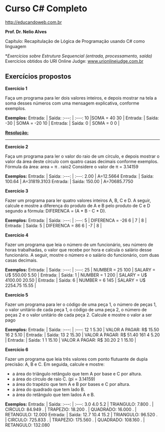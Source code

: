# Curso C# Completo
http://educandoweb.com.br

**Prof. Dr. Nelio Alves**

Capítulo: Recapitulação de Lógica de Programação usando C# como linguagem

**Exercícios sobre Estrutura Sequencial (entrada, processamento, saída)*
Exercícios obtidos do URI Online Judge: www.urionlinejudge.com.br

##  Exercícios propostos

**Exercício 1**

Faça um programa para ler dois valores inteiros, e depois mostrar na tela a soma desses números com uma mensagem explicativa, conforme exemplos.

**Exemplos:**
Entrada: | Saída:
:---: | :---: 
10 |SOMA = 40
30 | 
Entrada: | Saída:
-30 | SOMA = -20
10 | 
Entrada: | Saída:
0 | SOMA = 0
0 | 

[**Resolução:**](https://github.com/Teffzita/Csharp-Exercicios/blob/main/exercícios%20estrutura%20sequencial/Ex1/Ex1/Program.cs)

***

**Exercício 2**

Faça um programa para ler o valor do raio de um círculo, e depois mostrar o valor da área deste círculo com quatro casas decimais conforme exemplos.
Fórmula da área: area = π . raio2
Considere o valor de π = 3.14159

**Exemplos:**
Entrada: | Saída:
:---: | :---: 
2.00 | A=12.5664
Entrada: | Saída:
100.64 | A=31819.3103
Entrada: | Saída:
150.00 | A=70685.7750

**Exercício 3**

Fazer um programa para ler quatro valores inteiros A, B, C e D. A seguir, calcule e mostre a diferença do produto de A e B pelo produto de C e D segundo a fórmula: DIFERENCA = (A * B - C * D).

**Exemplos:**
Entrada: | Saída:
:---: | :---: 
5 | DIFERENCA = -26 
6 | 
7 | 
8 | 
Entrada: | Saída:
5 | DIFERENCA = 86
6 | 
-7 | 
8 | 

**Exercício 4**

Fazer um programa que leia o número de um funcionário, seu número de horas trabalhadas, o valor que recebe por hora e calcula o salário desse funcionário. A seguir, mostre o número e o salário do funcionário, com duas casas decimais.

**Exemplos:**
Entrada: | Saída:
:---: | :---: 
25 | NUMBER = 25
100 | SALARY = U$ 550.00
5.50 | 
Entrada: | Saída:
1 | NUMBER = 1
200 | SALARY = U$ 4100.00
20.50 | 
Entrada: | Saída:
6 | NUMBER = 6
145 | SALARY = U$ 2254.75
15.55 | 

**Exercício 5**

Fazer um programa para ler o código de uma peça 1, o número de peças 1, o valor unitário de cada peça 1, o código de uma peça 2, o número de peças 2 e o valor unitário de cada peça 2. Calcule e mostre o valor a ser pago

**Exemplos:**
Entrada: | Saída:
:---: | :---: 
12 1 5.30 | VALOR A PAGAR: R$ 15.50
16 2 5.10 | 
Entrada: | Saída:
13 2 15.30 | VALOR A PAGAR: R$ 51.40
161 4 5.20 | 
Entrada: | Saída:
1 1 15.10 | VALOR A PAGAR: R$ 30.20
2 1 15.10 | 

**Exercício 6**

Fazer um programa que leia três valores com ponto flutuante de dupla precisão: A, B e C. Em seguida, calcule e mostre:
* a área do triângulo retângulo que tem A por base e C por altura.
* a área do círculo de raio C. (pi = 3.14159)
* a área do trapézio que tem A e B por bases e C por altura.
* a área do quadrado que tem lado B.
* a área do retângulo que tem lados A e B.

**Exemplos:**
Entrada: | Saída:
:---: | :---: 
3.0 4.0 5.2 | TRIANGULO: 7.800
. | CIRCULO: 84.949
. | TRAPEZIO: 18.200
. | QUADRADO: 16.000
. | RETANGULO: 12.000
 Entrada: | Saída:
12.7 10.4 15.2 | TRIANGULO: 96.520
. | CIRCULO: 725.833
. | TRAPEZIO: 175.560
. | QUADRADO: 108.160
. | RETANGULO: 132.080
